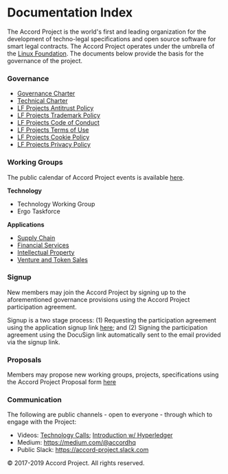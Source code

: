 # Documentation Index

The Accord Project is the world's first and leading organization for the development of techno-legal specifications and open source software for smart legal contracts. The Accord Project operates under the umbrella of the [Linux Foundation][linuxfound]. The documents below provide the basis for the governance of the project.

### Governance

* [Governance Charter](https://github.com/accordproject/docs/blob/master/Accord%20Project%20Governance%20Charter.pdf)
* [Technical Charter](https://github.com/accordproject/docs/blob/master/Accord%20Project%20Technical%20Charter.pdf)
* [LF Projects Antitrust Policy](https://lfprojects.org/policies/antitrust-policy/)
* [LF Projects Trademark Policy](https://lfprojects.org/policies/trademark-policy/)
* [LF Projects Code of Conduct](https://lfprojects.org/policies/code-of-conduct/)
* [LF Projects Terms of Use](https://lfprojects.org/policies/terms-of-use/)
* [LF Projects Cookie Policy](https://lfprojects.org/cookie-policy/)
* [LF Projects Privacy Policy](https://lfprojects.org/policies/privacy-policy/)

### Working Groups

The public calendar of Accord Project events is available [here](https://calendar.google.com/calendar/b/2?cid=YWNjb3JkcHJvamVjdC5vcmdfZ2t0aWpkcG5zdGFsdGF0cWN2NmJjdnI1NG9AZ3JvdXAuY2FsZW5kYXIuZ29vZ2xlLmNvbQ). 

**Technology**

* Technology Working Group
* Ergo Taskforce

**Applications**

* [Supply Chain](https://github.com/accordproject/working-groups/blob/master/Supply%20Chain%20Working%20Group%20Charter%20v2.pdf)
* [Financial Services](https://github.com/accordproject/working-groups/blob/master/Financial%20Services%20Working%20Group%20Charter.pdf)
* [Intellectual Property](https://github.com/accordproject/working-groups/blob/master/Intellectual%20Property%20Working%20Group%20Charter.pdf) 
* [Venture and Token Sales](https://github.com/accordproject/working-groups/blob/master/Venture%20and%20Token%20Sales%20Working%20Group%20Charter.pdf)

### Signup

New members may join the Accord Project by signing up to the aforementioned governance provisions using the Accord Project participation agreement. 

Signup is a two stage process: (1) Requesting the participation agreement using the application signup link [here](https://docs.google.com/forms/d/e/1FAIpQLScmPLO6vflTKFTRTJXiopCjGEvS5mMeH-ZlBnuStiQ3U4k19A/viewform); and (2) Signing the participation agreement using the DocuSign link automatically sent to the email provided via the signup link.  

### Proposals

Members may propose new working groups, projects, specifications using the Accord Project Proposal form [here](https://docs.google.com/forms/d/e/1FAIpQLScAmrZ3_BbFmUmKCh24K94O06uSe73WjsaSbUaQfK_m4z7wig/viewform)

### Communication

The following are public channels - open to everyone - through which to engage with the Project:

* Videos: [Technology Calls](https://vimeo.com/accordproject); [Introduction w/ Hyperledger](https://www.youtube.com/watch?v=2xb5bMH4-rU)
* Medium: https://medium.com/@accordhq 
* Public Slack: https://accord-project.slack.com   

© 2017-2019 Accord Project. All rights reserved. 

[linuxfound]: https://www.linuxfoundation.org
